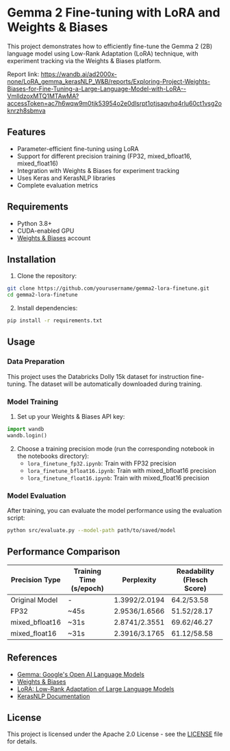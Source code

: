 # Gemma 2 Fine-tuning with LoRA and Weights & Biases

This project demonstrates how to efficiently fine-tune the Gemma 2 (2B) language model using Low-Rank Adaptation (LoRA) technique, with experiment tracking via the Weights & Biases platform.

Report link: https://wandb.ai/ad2000x-none/LoRA_gemma_kerasNLP_W&B/reports/Exploring-Project-Weights-Biases-for-Fine-Tuning-a-Large-Language-Model-with-LoRA--VmlldzoxMTQ1MTAwMA?accessToken=ac7h6wqw9m0tjk53954o2e0dlsrpt1otjsaqvhq4rlu60ct1vsg2oknrzh8sbmva

## Features

- Parameter-efficient fine-tuning using LoRA
- Support for different precision training (FP32, mixed_bfloat16, mixed_float16)
- Integration with Weights & Biases for experiment tracking
- Uses Keras and KerasNLP libraries
- Complete evaluation metrics

## Requirements

- Python 3.8+
- CUDA-enabled GPU
- [Weights & Biases](https://wandb.ai/) account

## Installation

1. Clone the repository:
```bash
git clone https://github.com/yourusername/gemma2-lora-finetune.git
cd gemma2-lora-finetune
```

2. Install dependencies:
```bash
pip install -r requirements.txt
```

## Usage

### Data Preparation

This project uses the Databricks Dolly 15k dataset for instruction fine-tuning. The dataset will be automatically downloaded during training.

### Model Training

1. Set up your Weights & Biases API key:
```python
import wandb
wandb.login()
```

2. Choose a training precision mode (run the corresponding notebook in the notebooks directory):
   - `lora_finetune_fp32.ipynb`: Train with FP32 precision
   - `lora_finetune_bfloat16.ipynb`: Train with mixed_bfloat16 precision
   - `lora_finetune_float16.ipynb`: Train with mixed_float16 precision

### Model Evaluation

After training, you can evaluate the model performance using the evaluation script:
```bash
python src/evaluate.py --model-path path/to/saved/model
```

## Performance Comparison

| Precision Type | Training Time (s/epoch) | Perplexity | Readability (Flesch Score) |
|----------|-------------|------------|------------------------|
| Original Model | - | 1.3992/2.0194 | 64.2/53.58 |
| FP32 | ~45s | 2.9536/1.6566 | 51.52/28.17 |
| mixed_bfloat16 | ~31s | 2.8741/2.3551 | 69.62/46.27 |
| mixed_float16 | ~31s | 2.3916/3.1765 | 61.12/58.58 |

## References

- [Gemma: Google's Open AI Language Models](https://blog.google/technology/developers/gemma-open-models/)
- [Weights & Biases](https://wandb.ai/)
- [LoRA: Low-Rank Adaptation of Large Language Models](https://arxiv.org/abs/2106.09685)
- [KerasNLP Documentation](https://keras.io/keras_nlp/)

## License

This project is licensed under the Apache 2.0 License - see the [LICENSE](LICENSE) file for details.

